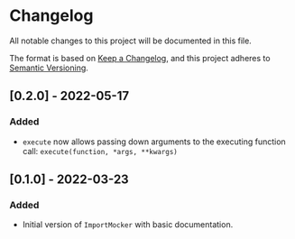 # Changelog

All notable changes to this project will be documented in this file.

The format is based on [Keep a Changelog](https://keepachangelog.com/en/1.0.0/),
and this project adheres to [Semantic Versioning](https://semver.org/spec/v2.0.0.html).

## [0.2.0] - 2022-05-17

### Added
- `execute` now allows passing down arguments to the executing function call: `execute(function, *args, **kwargs)`

## [0.1.0] - 2022-03-23

### Added

- Initial version of `ImportMocker` with basic documentation.
